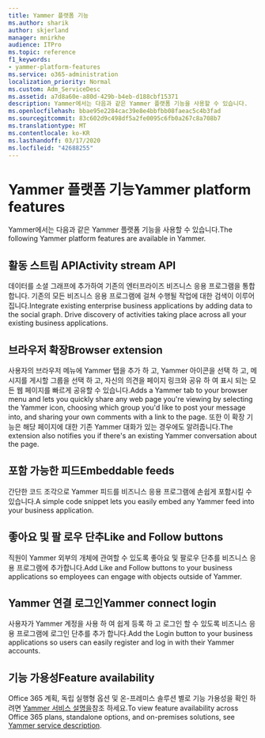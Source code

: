 ```yaml
---
title: Yammer 플랫폼 기능
ms.author: sharik
author: skjerland
manager: mnirkhe
audience: ITPro
ms.topic: reference
f1_keywords:
- yammer-platform-features
ms.service: o365-administration
localization_priority: Normal
ms.custom: Adm_ServiceDesc
ms.assetid: a7d8a60e-a80d-429b-b4eb-d188cbf15371
description: Yammer에서는 다음과 같은 Yammer 플랫폼 기능을 사용할 수 있습니다.
ms.openlocfilehash: bbae95e2284cac39e8e4bbfbb08faeac5c4b3fad
ms.sourcegitcommit: 83c602d9c498df5a2fe0095c6fb0a267c8a708b7
ms.translationtype: MT
ms.contentlocale: ko-KR
ms.lasthandoff: 03/17/2020
ms.locfileid: "42688255"
---
```

# <a name="yammer-platform-features"></a><span data-ttu-id="01044-103">Yammer 플랫폼 기능</span><span class="sxs-lookup"><span data-stu-id="01044-103">Yammer platform features</span></span>

<span data-ttu-id="01044-104">Yammer에서는 다음과 같은 Yammer 플랫폼 기능을 사용할 수 있습니다.</span><span class="sxs-lookup"><span data-stu-id="01044-104">The following Yammer platform features are available in Yammer.</span></span>
 
## <a name="activity-stream-api"></a><span data-ttu-id="01044-105">활동 스트림 API</span><span class="sxs-lookup"><span data-stu-id="01044-105">Activity stream API</span></span>

<span data-ttu-id="01044-p101">데이터를 소셜 그래프에 추가하여 기존의 엔터프라이즈 비즈니스 응용 프로그램을 통합합니다. 기존의 모든 비즈니스 응용 프로그램에 걸쳐 수행될 작업에 대한 검색이 이루어집니다.</span><span class="sxs-lookup"><span data-stu-id="01044-p101">Integrate existing enterprise business applications by adding data to the social graph. Drive discovery of activities taking place across all your existing business applications.</span></span>
  
## <a name="browser-extension"></a><span data-ttu-id="01044-108">브라우저 확장</span><span class="sxs-lookup"><span data-stu-id="01044-108">Browser extension</span></span>

<span data-ttu-id="01044-109">사용자의 브라우저 메뉴에 Yammer 탭을 추가 하 고, Yammer 아이콘을 선택 하 고, 메시지를 게시할 그룹을 선택 하 고, 자신의 의견을 페이지 링크와 공유 하 여 표시 되는 모든 웹 페이지를 빠르게 공유할 수 있습니다.</span><span class="sxs-lookup"><span data-stu-id="01044-109">Adds a Yammer tab to your browser menu and lets you quickly share any web page you're viewing by selecting the Yammer icon, choosing which group you'd like to post your message into, and sharing your own comments with a link to the page.</span></span> <span data-ttu-id="01044-110">또한 이 확장 기능은 해당 페이지에 대한 기존 Yammer 대화가 있는 경우에도 알려줍니다.</span><span class="sxs-lookup"><span data-stu-id="01044-110">The extension also notifies you if there's an existing Yammer conversation about the page.</span></span> 

## <a name="embeddable-feeds"></a><span data-ttu-id="01044-111">포함 가능한 피드</span><span class="sxs-lookup"><span data-stu-id="01044-111">Embeddable feeds</span></span>

<span data-ttu-id="01044-112">간단한 코드 조각으로 Yammer 피드를 비즈니스 응용 프로그램에 손쉽게 포함시킬 수 있습니다.</span><span class="sxs-lookup"><span data-stu-id="01044-112">A simple code snippet lets you easily embed any Yammer feed into your business application.</span></span>
  
## <a name="like-and-follow-buttons"></a><span data-ttu-id="01044-113">좋아요 및 팔 로우 단추</span><span class="sxs-lookup"><span data-stu-id="01044-113">Like and Follow buttons</span></span>

<span data-ttu-id="01044-114">직원이 Yammer 외부의 개체에 관여할 수 있도록 좋아요 및 팔로우 단추를 비즈니스 응용 프로그램에 추가합니다.</span><span class="sxs-lookup"><span data-stu-id="01044-114">Add Like and Follow buttons to your business applications so employees can engage with objects outside of Yammer.</span></span>
  
## <a name="yammer-connect-login"></a><span data-ttu-id="01044-115">Yammer 연결 로그인</span><span class="sxs-lookup"><span data-stu-id="01044-115">Yammer connect login</span></span>

<span data-ttu-id="01044-116">사용자가 Yammer 계정을 사용 하 여 쉽게 등록 하 고 로그인 할 수 있도록 비즈니스 응용 프로그램에 로그인 단추를 추가 합니다.</span><span class="sxs-lookup"><span data-stu-id="01044-116">Add the Login button to your business applications so users can easily register and log in with their Yammer accounts.</span></span>

## <a name="feature-availability"></a><span data-ttu-id="01044-117">기능 가용성</span><span class="sxs-lookup"><span data-stu-id="01044-117">Feature availability</span></span>

<span data-ttu-id="01044-118">Office 365 계획, 독립 실행형 옵션 및 온-프레미스 솔루션 별로 기능 가용성을 확인 하려면 [Yammer 서비스 설명을](yammer-service-description.md)참조 하세요.</span><span class="sxs-lookup"><span data-stu-id="01044-118">To view feature availability across Office 365 plans, standalone options, and on-premises solutions, see [Yammer service description](yammer-service-description.md).</span></span>
  

